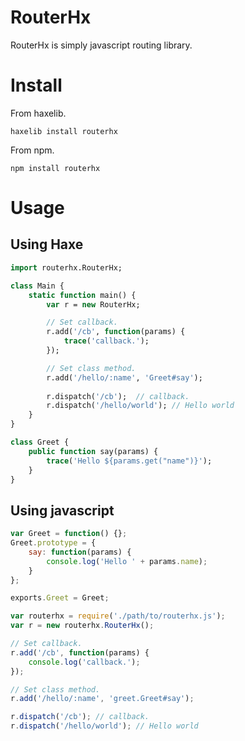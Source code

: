 # RouterHx

RouterHx is simply javascript routing library.

# Install

From haxelib.

```
haxelib install routerhx
```

From npm.

```
npm install routerhx
```

# Usage

## Using Haxe

```hx
import routerhx.RouterHx;

class Main {
    static function main() {
        var r = new RouterHx;

        // Set callback.
        r.add('/cb', function(params) {
            trace('callback.');
        });

        // Set class method.
        r.add('/hello/:name', 'Greet#say');
        
        r.dispatch('/cb');  // callback.
        r.dispatch('/hello/world'); // Hello world
    }
}

class Greet {
    public function say(params) {
        trace('Hello ${params.get("name")}');
    }
}
```

## Using javascript

```js:greet.js
var Greet = function() {};
Greet.prototype = {
    say: function(params) {
        console.log('Hello ' + params.name);
    }
};

exports.Greet = Greet;
```

```js
var routerhx = require('./path/to/routerhx.js');
var r = new routerhx.RouterHx();

// Set callback.
r.add('/cb', function(params) {
    console.log('callback.');
});

// Set class method.
r.add('/hello/:name', 'greet.Greet#say');

r.dispatch('/cb'); // callback.
r.dispatch('/hello/world'); // Hello world
```
